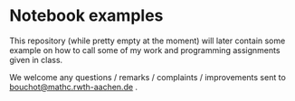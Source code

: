 # Notebook examples 

This repository (while pretty empty at the moment) will later contain some example on how to call some of my work and programming assignments given in class.


We welcome any questions / remarks / complaints / improvements sent to 
bouchot@mathc.rwth-aachen.de .